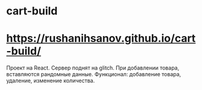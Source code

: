 # cart-build
# https://rushanihsanov.github.io/cart-build/

Проект на React. Сервер поднят на glitch. При добавлении товара, вставляются рандомные данные. 
Функционал: добавление товара, удаление, изменение количества.
